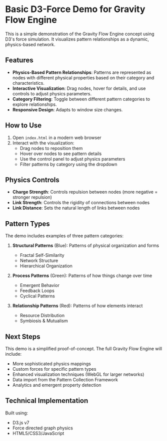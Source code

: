 # Basic D3-Force Demo for Gravity Flow Engine

This is a simple demonstration of the Gravity Flow Engine concept using D3's force simulation. It visualizes pattern relationships as a dynamic, physics-based network.

## Features

- **Physics-Based Pattern Relationships**: Patterns are represented as nodes with different physical properties based on their category and characteristics.
- **Interactive Visualization**: Drag nodes, hover for details, and use controls to adjust physics parameters.
- **Category Filtering**: Toggle between different pattern categories to explore relationships.
- **Responsive Design**: Adapts to window size changes.

## How to Use

1. Open `index.html` in a modern web browser
2. Interact with the visualization:
   - Drag nodes to reposition them
   - Hover over nodes to see pattern details
   - Use the control panel to adjust physics parameters
   - Filter patterns by category using the dropdown

## Physics Controls

- **Charge Strength**: Controls repulsion between nodes (more negative = stronger repulsion)
- **Link Strength**: Controls the rigidity of connections between nodes
- **Link Distance**: Sets the natural length of links between nodes

## Pattern Types

The demo includes examples of three pattern categories:

1. **Structural Patterns** (Blue): Patterns of physical organization and forms
   - Fractal Self-Similarity
   - Network Structure
   - Hierarchical Organization

2. **Process Patterns** (Green): Patterns of how things change over time
   - Emergent Behavior
   - Feedback Loops
   - Cyclical Patterns

3. **Relationship Patterns** (Red): Patterns of how elements interact
   - Resource Distribution
   - Symbiosis & Mutualism

## Next Steps

This demo is a simplified proof-of-concept. The full Gravity Flow Engine will include:

- More sophisticated physics mappings
- Custom forces for specific pattern types
- Enhanced visualization techniques (WebGL for larger networks)
- Data import from the Pattern Collection Framework
- Analytics and emergent property detection

## Technical Implementation

Built using:
- D3.js v7
- Force directed graph physics
- HTML5/CSS3/JavaScript 
